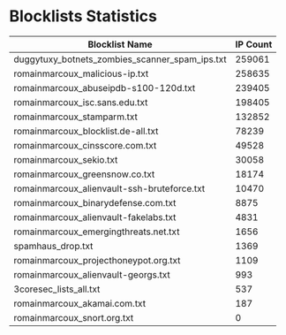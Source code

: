 # Blocklists Statistics
| Blocklist Name | IP Count |
|----|----|
| duggytuxy_botnets_zombies_scanner_spam_ips.txt | 259061 |
| romainmarcoux_malicious-ip.txt | 258635 |
| romainmarcoux_abuseipdb-s100-120d.txt | 239405 |
| romainmarcoux_isc.sans.edu.txt | 198405 |
| romainmarcoux_stamparm.txt | 132852 |
| romainmarcoux_blocklist.de-all.txt | 78239 |
| romainmarcoux_cinsscore.com.txt | 49528 |
| romainmarcoux_sekio.txt | 30058 |
| romainmarcoux_greensnow.co.txt | 18174 |
| romainmarcoux_alienvault-ssh-bruteforce.txt | 10470 |
| romainmarcoux_binarydefense.com.txt | 8875 |
| romainmarcoux_alienvault-fakelabs.txt | 4831 |
| romainmarcoux_emergingthreats.net.txt | 1656 |
| spamhaus_drop.txt | 1369 |
| romainmarcoux_projecthoneypot.org.txt | 1109 |
| romainmarcoux_alienvault-georgs.txt | 993 |
| 3coresec_lists_all.txt | 537 |
| romainmarcoux_akamai.com.txt | 187 |
| romainmarcoux_snort.org.txt | 0 |
